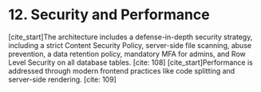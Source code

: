 # 12. Security and Performance
[cite_start]The architecture includes a defense-in-depth security strategy, including a strict Content Security Policy, server-side file scanning, abuse prevention, a data retention policy, mandatory MFA for admins, and Row Level Security on all database tables. [cite: 108] [cite_start]Performance is addressed through modern frontend practices like code splitting and server-side rendering. [cite: 109]
